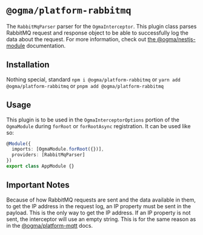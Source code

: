 # `@ogma/platform-rabbitmq`

The `RabbitMqParser` parser for the `OgmaInterceptor`. This plugin class parses RabbitMQ request and response object to be able to successfully log the data about the request. For more information, check out [the @ogma/nestjs-module](../nestjs-module/README.md) documentation.

## Installation

Nothing special, standard `npm i @ogma/platform-rabbitmq` or `yarn add @ogma/platform-rabbitmq` or `pnpm add @ogma/platform-rabbitmq`

## Usage

This plugin is to be used in the `OgmaInterceptorOptions` portion of the `OgmaModule` during `forRoot` or `forRootAsync` registration. It can be used like so:

```ts
@Module({
  imports: [OgmaModule.forRoot({})],
  providers: [RabbitMqParser]
})
export class AppModule {}
```

## Important Notes

Because of how RabbitMQ requests are sent and the data available in them, to get the IP address in the request log, an IP property must be sent in the payload. This is the only way to get the IP address. If an IP property is not sent, the interceptor will use an empty string. This is for the same reason as in the [@ogma/platform-mqtt](../platform-mqtt) docs.
